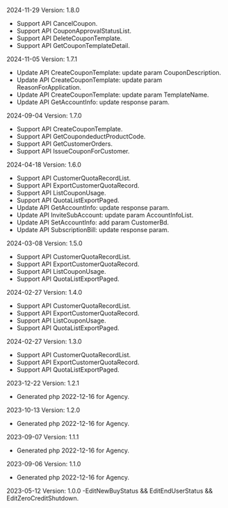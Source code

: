 2024-11-29 Version: 1.8.0
- Support API CancelCoupon.
- Support API CouponApprovalStatusList.
- Support API DeleteCouponTemplate.
- Support API GetCouponTemplateDetail.


2024-11-05 Version: 1.7.1
- Update API CreateCouponTemplate: update param CouponDescription.
- Update API CreateCouponTemplate: update param ReasonForApplication.
- Update API CreateCouponTemplate: update param TemplateName.
- Update API GetAccountInfo: update response param.


2024-09-04 Version: 1.7.0
- Support API CreateCouponTemplate.
- Support API GetCoupondeductProductCode.
- Support API GetCustomerOrders.
- Support API IssueCouponForCustomer.


2024-04-18 Version: 1.6.0
- Support API CustomerQuotaRecordList.
- Support API ExportCustomerQuotaRecord.
- Support API ListCouponUsage.
- Support API QuotaListExportPaged.
- Update API GetAccountInfo: update response param.
- Update API InviteSubAccount: update param AccountInfoList.
- Update API SetAccountInfo: add param CustomerBd.
- Update API SubscriptionBill: update response param.


2024-03-08 Version: 1.5.0
- Support API CustomerQuotaRecordList.
- Support API ExportCustomerQuotaRecord.
- Support API ListCouponUsage.
- Support API QuotaListExportPaged.


2024-02-27 Version: 1.4.0
- Support API CustomerQuotaRecordList.
- Support API ExportCustomerQuotaRecord.
- Support API ListCouponUsage.
- Support API QuotaListExportPaged.


2024-02-27 Version: 1.3.0
- Support API CustomerQuotaRecordList.
- Support API ExportCustomerQuotaRecord.
- Support API QuotaListExportPaged.


2023-12-22 Version: 1.2.1
- Generated php 2022-12-16 for Agency.

2023-10-13 Version: 1.2.0
- Generated php 2022-12-16 for Agency.

2023-09-07 Version: 1.1.1
- Generated php 2022-12-16 for Agency.

2023-09-06 Version: 1.1.0
- Generated php 2022-12-16 for Agency.

2023-05-12 Version: 1.0.0
 -EditNewBuyStatus && EditEndUserStatus && EditZeroCreditShutdown.

